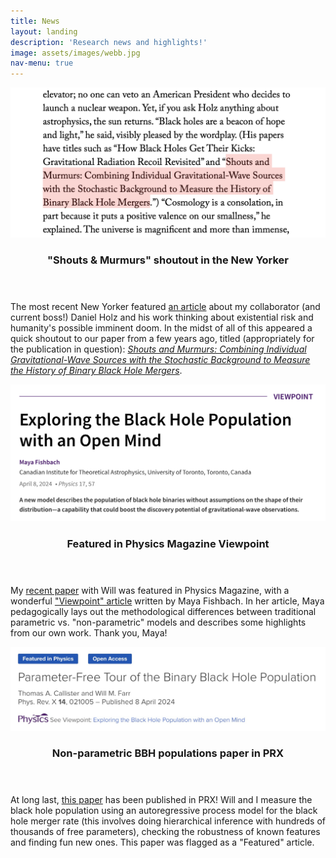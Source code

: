 ```yaml
---
title: News
layout: landing
description: 'Research news and highlights!'
image: assets/images/webb.jpg
nav-menu: true
---
```


<!-- Main -->
<div id="main">

<!-- Two -->
<section id="two" class="spotlights">
	<section>
		<a href="generic.html" class="image">
	        <img src="assets/images/news/new-yorker.png" alt="" data-position="center center"/>
        </a>
		<div class="content">
			<div class="inner">
				<header class="major">
					<h3>"Shouts & Murmurs" shoutout in the New Yorker</h3>
				</header>
				    <p>
                    The most recent New Yorker featured <a href="https://www.newyorker.com/magazine/2024/06/10/are-we-doomed-heres-how-to-think-about-it">an article</a> about my collaborator (and current boss!) Daniel Holz and his work thinking about existential risk and humanity's possible imminent doom.
                    In the midst of all of this appeared a quick shoutout to our paper from a few years ago, titled (appropriately for the publication in question): <a href="https://iopscience.iop.org/article/10.3847/2041-8213/ab9743"><em>Shouts and Murmurs: Combining Individual Gravitational-Wave Sources with the Stochastic Background to Measure the History of Binary Black Hole Mergers</em></a>.
                    </p>
			</div>
		</div>
	</section>
	<section>
		<a href="generic.html" class="image">
	        <img src="assets/images/news/ar-viewpoint.png" alt="" data-position="center center"/>
        </a>
		<div class="content">
			<div class="inner">
				<header class="major">
					<h3>Featured in Physics Magazine Viewpoint</h3>
				</header>
				    <p>
                    My <a href="https://journals.aps.org/prx/abstract/10.1103/PhysRevX.14.021005">recent paper</a> with Will was featured in Physics Magazine, with a wonderful <a href="https://physics.aps.org/articles/v17/57">"Viewpoint" article</a> written by Maya Fishbach.
                    In her article, Maya pedagogically lays out the methodological differences between traditional parametric vs. "non-parametric" models and describes some highlights from our own work.
                    Thank you, Maya!
                    </p>
			</div>
		</div>
	</section>
	<section>
		<a href="generic.html" class="image">
	        <img src="assets/images/news/prx.jpeg" alt="" data-position="center center"/>
        </a>
		<div class="content">
			<div class="inner">
				<header class="major">
					<h3>Non-parametric BBH populations paper in PRX</h3>
				</header>
				    <p>
                    At long last, <a href="https://journals.aps.org/prx/abstract/10.1103/PhysRevX.14.021005">this paper</a> has been published in PRX!
                    Will and I measure the black hole population using an autoregressive process model for the black hole merger rate (this involves doing hierarchical inference with hundreds of thousands of free parameters), checking the robustness of known features and finding fun new ones.
                    This paper was flagged as a "Featured" article.
                    </p>
			</div>
		</div>
	</section>
</section>


</div>
